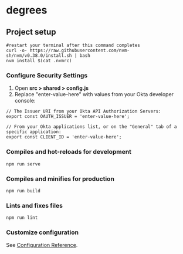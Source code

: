 # degrees

## Project setup
```shell
#restart your terminal after this command completes
curl -o- https://raw.githubusercontent.com/nvm-sh/nvm/v0.38.0/install.sh | bash
nvm install $(cat .nvmrc)
```

### Configure Security Settings

1. Open __src > shared > config.js__
2. Replace "enter-value-here" with values from your Okta developer console:

```
// The Issuer URI from your Okta API Authorization Servers:
export const OAUTH_ISSUER = 'enter-value-here';

// From your Okta applications list, or on the "General" tab of a specific application:
export const CLIENT_ID = 'enter-value-here';
```

### Compiles and hot-reloads for development
```shell
npm run serve
```

### Compiles and minifies for production
```shell
npm run build
```

### Lints and fixes files
```shell
npm run lint
```

### Customize configuration
See [Configuration Reference](https://cli.vuejs.org/config/).
